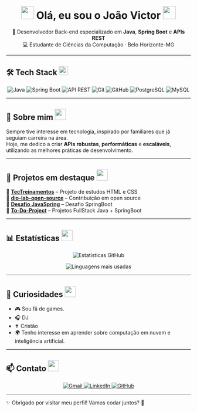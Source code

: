 <!-- Banner animado -->
<h1 align="center">
  <img src="https://media.giphy.com/media/hvRJCLFzcasrR4ia7z/giphy.gif" width="35">
  Olá, eu sou o João Victor
  <img src="https://media.giphy.com/media/26ufdipQqU2lhNA4g/giphy.gif" width="35">
</h1>

<p align="center">
  🚀 Desenvolvedor Back-end especializado em <strong>Java</strong>, <strong>Spring Boot</strong> e <strong>APIs REST</strong><br>
  💻 Estudante de Ciências da Computação · Belo Horizonte-MG
</p>

---

## 🛠️ Tech Stack <img src="https://media.giphy.com/media/WUlplcMpOCEmTGBtBW/giphy.gif" width="25">

<p align="center">
  <img src="https://img.shields.io/badge/java-%23ED8B00.svg?style=for-the-badge&logo=openjdk&logoColor=white" alt="Java"/>
  <img src="https://img.shields.io/badge/spring%20boot-6DB33F.svg?style=for-the-badge&logo=spring&logoColor=white" alt="Spring Boot"/>
  <img src="https://img.shields.io/badge/api%20rest-02569B.svg?style=for-the-badge&logo=swagger&logoColor=white" alt="API REST"/>
  <img src="https://img.shields.io/badge/git-E44C30?style=for-the-badge&logo=git&logoColor=white" alt="Git"/>
  <img src="https://img.shields.io/badge/github-%23121011.svg?style=for-the-badge&logo=github&logoColor=white" alt="GitHub"/>
  <img src="https://img.shields.io/badge/postgresql-336791.svg?style=for-the-badge&logo=postgresql&logoColor=white" alt="PostgreSQL"/>
  <img src="https://img.shields.io/badge/mysql-4479A1.svg?style=for-the-badge&logo=mysql&logoColor=white" alt="MySQL"/>
</p>

---

## 📌 Sobre mim <img src="https://media.giphy.com/media/3o7aD2saalBwwftBIY/giphy.gif" width="30">

Sempre tive interesse em tecnologia, inspirado por familiares que já seguiam carreira na área.  
Hoje, me dedico a criar **APIs robustas**, **performáticas** e **escaláveis**, utilizando as melhores práticas de desenvolvimento.  

---

## 🌟 Projetos em destaque <img src="https://media.giphy.com/media/xT9IgzoKnwFNmISR8I/giphy.gif" width="30">

🔹 [**TecTreinamentos**](https://github.com/Joao-V36/TecTreinamentos) – Projeto de estudos HTML e CSS  
🔹 [**dio-lab-open-source**](https://github.com/Joao-V36/dio-lab-open-source) – Contribuição em open source  
🔹 [**Desafio JavaSpring**](https://github.com/Joao-V36/Desafio_JavaSpring) – Desafio SpringBoot  
🔹 [**To-Do-Project**](https://github.com/Joao-V36/To-Do-Project) – Projetos FullStack Java + SpringBoot

---

## 📊 Estatísticas <img src="https://media.giphy.com/media/du3J3cXyzhj75IOgvA/giphy.gif" width="30">

<p align="center">
  <img src="https://github-readme-stats.vercel.app/api?username=Joao-V36&show_icons=true&theme=radical" alt="Estatísticas GitHub"/>
</p>

<p align="center">
  <img src="https://github-readme-stats.vercel.app/api/top-langs/?username=Joao-V36&layout=compact&theme=radical" alt="Linguagens mais usadas"/>
</p>

---

## 🤔 Curiosidades <img src="https://media.giphy.com/media/26ufnwz3wDUli7GU0/giphy.gif" width="30">

- 🎮 Sou fã de games.   
- 🎧 DJ
- ✝️ Cristão
- 🌍 Tenho interesse em aprender sobre computação em nuvem e inteligência artificial.  

---

## 📫 Contato <img src="https://media.giphy.com/media/l4pTfx2qLszoacZRS/giphy.gif" width="30">

<p align="center">
  <a href="mailto:joaovictor@gmail.com">
    <img src="https://img.shields.io/badge/Gmail-D14836.svg?style=for-the-badge&logo=gmail&logoColor=white" alt="Gmail"/>
  </a>
  <a href="https://www.linkedin.com/in/joaovictor36">
    <img src="https://img.shields.io/badge/LinkedIn-0077B5.svg?style=for-the-badge&logo=linkedin&logoColor=white" alt="LinkedIn"/>
  </a>
  <a href="https://github.com/Joao-V36">
    <img src="https://img.shields.io/badge/GitHub-181717.svg?style=for-the-badge&logo=github&logoColor=white" alt="GitHub"/>
  </a>
</p>

---

✨ Obrigado por visitar meu perfil! Vamos codar juntos? 🚀
